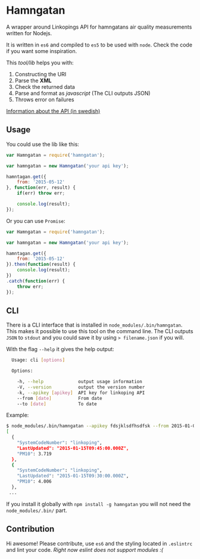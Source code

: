 Hamngatan
==============

A wrapper around Linkopings API for hamngatans air quality measurements written for Nodejs.

It is written in `es6` and compiled to `es5` to be used with `node`. Check the code if you want some inspiration.

This *tool/lib* helps you with:
1. Constructing the URI
2. Parse the **XML**
3. Check the returned data
4. Parse and format as *javascript* (The CLI outputs JSON)
5. Throws error on failures

[Information about the API (in swedish)](http://www.linkoping.se/open/Oppna-data1/Luftkvalitet/)

## Usage
You could use the lib like this:

```js
var Hamngatan = require('hamngatan');

var hamngatan = new Hamngatan('your api key');

hamntagan.get({
	from: '2015-05-12'
}, function(err, result) {
	if(err) throw err;

	console.log(result);
});
```

Or you can use `Promise`:
```js
var Hamngatan = require('hamngatan');

var hamngatan = new Hamngatan('your api key');

hamntagan.get({
	from: '2015-05-12'
}).then(function(result) {
	console.log(result);
})
.catch(function(err) {
	throw err;
});
```

## CLI
There is a CLI interface that is installed in `node_modules/.bin/hamngatan`. This makes it possible to use this tool on the command line. The CLI outputs `JSON` to `stdout` and you could save it by using `> filename.json` if you will.

With the flag `--help` it gives the help output:
```bash
  Usage: cli [options]

  Options:

    -h, --help             output usage information
    -V, --version          output the version number
    -k, --apikey [apikey]  API key for linkoping API
    --from [date]          From date
    --to [date]            To date
```

Example:
```bash
$ node_modules/.bin/hamngatan --apikey fdsjklsdfhsdfsk --from 2015-01-01
[
  {
    "SystemCodeNumber": "linkoping",
    "LastUpdated": "2015-01-15T09:45:00.000Z",
    "PM10": 3.719
  },
  {
    "SystemCodeNumber": "linkoping",
    "LastUpdated": "2015-01-15T09:30:00.000Z",
    "PM10": 4.006
  },
 ...
```

If you install it globally with `npm install -g hamngatan` you will not need the `node_modules/.bin/` part.

## Contribution
Hi awesome! Please contribute, use `es6` and the styling located in `.eslintrc` and lint your code. *Right now eslint does not support modules :(*
